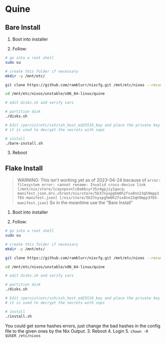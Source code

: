 # Quine

## Bare Install

1. Boot into installer

2. Follow:
  ``` sh
  # go into a root shell
  sudo su

  # create this folder if necessary
  mkdir -p /mnt/etc/

  git clone https://github.com/ramblurr/nixcfg.git /mnt/etc/nixos --recurse-submodules

  cd /mnt/etc/nixos/unstable/x86_64-linux/quine

  # edit disks.sh and verify vars

  # partition disk
  ./disks.sh

  # Edit /persist/etc/ssh/ssh_host_ed25519_key and place the private key
  # it is used to decrypt the secrets with sops

  # install
  ./bare-install.sh

  ```
3. Reboot

## Flake Install

> WARNING: This isn't working yet as of 2023-04-24 because of
> ```error: filesystem error: cannot rename: Invalid cross-device link [/mnt/nix/store/1caynpxvnlc0a6bcyr35z4gpjiy1qacq-manifest.json.drv.chroot/nix/store/5b37nyxpghm0h2fsx8nn23qh9mpp3f65-manifest.json] [/nix/store/5b37nyxpghm0h2fsx8nn23qh9mpp3f65-manifest.json]```
> So in the meantime use the "Bare Install"


1. Boot into installer

2. Follow:
  ``` sh
  # go into a root shell
  sudo su

  # create this folder if necessary
  mkdir -p /mnt/etc/

  git clone https://github.com/ramblurr/nixcfg.git /mnt/etc/nixos --recurse-submodules

  cd /mnt/etc/nixos/unstable/x86_64-linux/quine

  # edit disks.sh and verify vars

  # partition disk
  ./disks.sh

  # Edit /persist/etc/ssh/ssh_host_ed25519_key and place the private key
  # it is used to decrypt the secrets with sops

  # install
  ./install.sh

  ```

  You could get some hashes errors, just change the bad hashes in the config file
  to the given ones by the Nix Output.
3. Reboot
4. Login
5. `chown -R $USER /etc/nixos`
